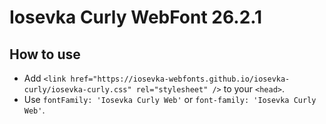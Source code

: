 # Iosevka Curly WebFont 26.2.1

## How to use

- Add `<link href="https://iosevka-webfonts.github.io/iosevka-curly/iosevka-curly.css" rel="stylesheet" />` to your `<head>`.
- Use `fontFamily: 'Iosevka Curly Web'` or `font-family: 'Iosevka Curly Web'`.
